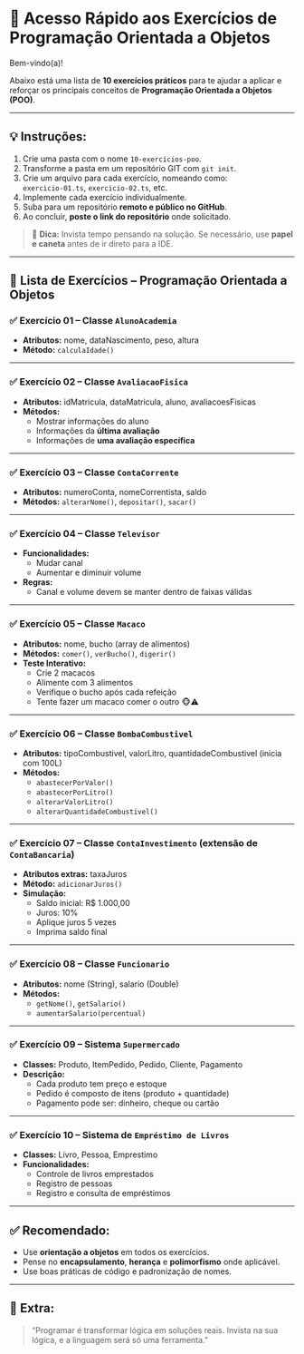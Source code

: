 # 🚀 Acesso Rápido aos Exercícios de Programação Orientada a Objetos

Bem-vindo(a)!

Abaixo está uma lista de **10 exercícios práticos** para te ajudar a aplicar e reforçar os principais conceitos de **Programação Orientada a Objetos (POO)**.

---

## 💡 Instruções:

1. Crie uma pasta com o nome `10-exercicios-poo`.
2. Transforme a pasta em um repositório GIT com `git init`.
3. Crie um arquivo para cada exercício, nomeando como:  
   `exercicio-01.ts`, `exercicio-02.ts`, etc.
4. Implemente cada exercício individualmente.
5. Suba para um repositório **remoto e público no GitHub**.
6. Ao concluir, **poste o link do repositório** onde solicitado.

> 📝 **Dica:** Invista tempo pensando na solução. Se necessário, use **papel e caneta** antes de ir direto para a IDE.

---

## 📘 Lista de Exercícios – Programação Orientada a Objetos

### ✅ Exercício 01 – Classe `AlunoAcademia`
- **Atributos:** nome, dataNascimento, peso, altura  
- **Método:** `calculaIdade()`

---

### ✅ Exercício 02 – Classe `AvaliacaoFisica`
- **Atributos:** idMatricula, dataMatricula, aluno, avaliacoesFisicas  
- **Métodos:**  
  - Mostrar informações do aluno  
  - Informações da **última avaliação**  
  - Informações de **uma avaliação específica**

---

### ✅ Exercício 03 – Classe `ContaCorrente`
- **Atributos:** numeroConta, nomeCorrentista, saldo  
- **Métodos:** `alterarNome()`, `depositar()`, `sacar()`

---

### ✅ Exercício 04 – Classe `Televisor`
- **Funcionalidades:**  
  - Mudar canal  
  - Aumentar e diminuir volume  
- **Regras:**  
  - Canal e volume devem se manter dentro de faixas válidas

---

### ✅ Exercício 05 – Classe `Macaco`
- **Atributos:** nome, bucho (array de alimentos)  
- **Métodos:** `comer()`, `verBucho()`, `digerir()`  
- **Teste Interativo:**  
  - Crie 2 macacos  
  - Alimente com 3 alimentos  
  - Verifique o bucho após cada refeição  
  - Tente fazer um macaco comer o outro 🐵⚠️

---

### ✅ Exercício 06 – Classe `BombaCombustivel`
- **Atributos:** tipoCombustivel, valorLitro, quantidadeCombustivel (inicia com 100L)  
- **Métodos:**  
  - `abastecerPorValor()`  
  - `abastecerPorLitro()`  
  - `alterarValorLitro()`  
  - `alterarQuantidadeCombustivel()`

---

### ✅ Exercício 07 – Classe `ContaInvestimento` (extensão de `ContaBancaria`)
- **Atributos extras:** taxaJuros  
- **Método:** `adicionarJuros()`  
- **Simulação:**  
  - Saldo inicial: R$ 1.000,00  
  - Juros: 10%  
  - Aplique juros 5 vezes  
  - Imprima saldo final

---

### ✅ Exercício 08 – Classe `Funcionario`
- **Atributos:** nome (String), salario (Double)  
- **Métodos:**  
  - `getNome()`, `getSalario()`  
  - `aumentarSalario(percentual)`

---

### ✅ Exercício 09 – Sistema `Supermercado`
- **Classes:** Produto, ItemPedido, Pedido, Cliente, Pagamento  
- **Descrição:**  
  - Cada produto tem preço e estoque  
  - Pedido é composto de itens (produto + quantidade)  
  - Pagamento pode ser: dinheiro, cheque ou cartão

---

### ✅ Exercício 10 – Sistema de `Empréstimo de Livros`
- **Classes:** Livro, Pessoa, Emprestimo  
- **Funcionalidades:**  
  - Controle de livros emprestados  
  - Registro de pessoas  
  - Registro e consulta de empréstimos

---

## ✅ Recomendado:

- Use **orientação a objetos** em todos os exercícios.
- Pense no **encapsulamento**, **herança** e **polimorfismo** onde aplicável.
- Use boas práticas de código e padronização de nomes.

---

## 🧠 Extra:

> “Programar é transformar lógica em soluções reais. Invista na sua lógica, e a linguagem será só uma ferramenta.”
